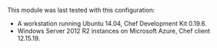 This module  was last tested with this configuration:

* A workstation running Ubuntu 14.04, Chef Development Kit 0.19.6.
* Windows Server 2012 R2 instances on Microsoft Azure, Chef client 12.15.19.
